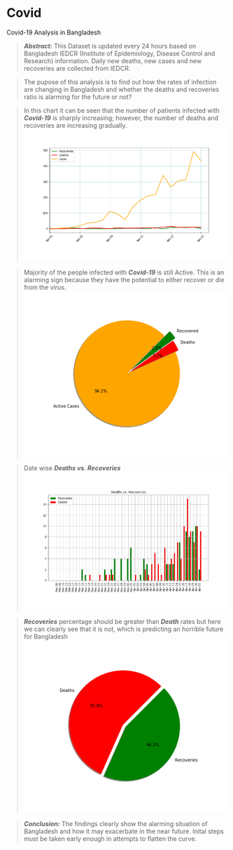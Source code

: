 # Covid
Covid-19 Analysis in Bangladesh
  
>***Abstract:*** This Dataset is updated every 24 hours based on Bangladesh IEDCR (Institute of Epidemiology, Disease Control and Research) information.
>Daily new deaths, new cases and new recoveries are collected from IEDCR.

>The pupose of this analysis is to find out how the rates of infection are changing in Bangladesh and whether the deaths and recoveries ratio is alarming for the future or not? 


>In this chart it can be seen that the number of patients infected with ***Covid-19*** is sharply increasing; however, the number of deaths and recoveries are increasing gradually.
><br/><img src="chart1.png"/>

>Majority of the people infected with ***Covid-19*** is still Active. This is an alarming sign because they have the potential to either recover or die from the virus. 
><br/><img src="piechart1.png"/>

>Date wise ***Deaths vs. Recoveries*** 
><img src="chart2.png"/>

>***Recoveries*** percentage should be greater than ***Death*** rates but here we can clearly see that it is not, which is predicting an horrible future for Bangladesh 
><br/><img src="piechart2.png"/>

>***Conclusion:*** The findings clearly show the alarming situation of Bangladesh and how it may exacerbate in the near future. Inital steps must be taken early enough in attempts to flatten the curve.
